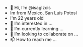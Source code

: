 - 👋 Hi, I’m @isaglzcis
- Im from Mexico, San Luis Potosí
- I'm 22 years old 
- 👀 I’m interested in ...
- 🌱 I’m currently learning ...
- 💞️ I’m looking to collaborate on ...
- 📫 How to reach me ...

